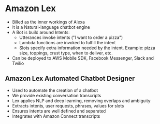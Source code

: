 # Amazon Lex

- Billed as the inner workings of Alexa
- It is a Natural-language chatbot engine
- A Bot is build around Intents:
    - Utterances invoke intents ("I want to order a pizza")
    - Lambda functions are invoked to fulfill the intent
    - Slots specify extra information needed by the intent. Example: pizza size, toppings, crust type, when to deliver, etc.
- Can be deployed to AWS Mobile SDK, Facebook Messenger, Slack and Twilio

## Amazon Lex Automated Chatbot Designer

- Used to automate the creation of a chatbot
- We provide existing conversation transcripts
- Lex applies NLP and deep learning, removing overlaps and ambiguity
- Extracts intents, user requests, phrases, values for slots
- Ensures intents are well defined and separated
- Integrates with Amazon Connect transcripts